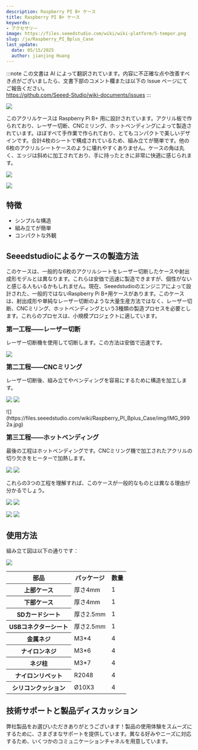 ```yaml
---
description: Raspberry PI B+ ケース
title: Raspberry PI B+ ケース
keywords:
- アクセサリー
image: https://files.seeedstudio.com/wiki/wiki-platform/S-tempor.png
slug: /ja/Raspberry_PI_Bplus_Case
last_update:
  date: 05/15/2025
  author: jianjing Huang
---
```

:::note
この文書は AI によって翻訳されています。内容に不正確な点や改善すべき点がございましたら、文書下部のコメント欄または以下の Issue ページにてご報告ください。  
https://github.com/Seeed-Studio/wiki-documents/issues
:::

<!-- ---
name: Raspberry PI B+ ケース
category: MakerPro
bzurl: https://www.seeedstudio.com/Rasbperry-Pi-Model-B-Case-p-2147.html
oldwikiname:  Raspberry PI B+ ケース
prodimagename:
surveyurl: https://www.research.net/r/Raspberry_PI_Bplus_Case
sku:  114990084 -->

![](https://files.seeedstudio.com/wiki/Raspberry_PI_Bplus_Case/img/IMG_9955b.jpg)

このアクリルケースは Raspberry Pi B+ 用に設計されています。アクリル板で作られており、レーザー切断、CNCミリング、ホットベンディングによって製造されています。ほぼすべて手作業で作られており、とてもコンパクトで美しいデザインです。合計4枚のシートで構成されているため、組み立てが簡単です。他の6枚のアクリルシートケースのように壊れやすくありません。ケースの角は丸く、エッジは斜めに加工されており、手に持ったときに非常に快適に感じられます。

![](https://files.seeedstudio.com/wiki/Raspberry_PI_Bplus_Case/img/IMG_9852.jpg)

[![](https://files.seeedstudio.com/wiki/Seeed-WiKi/docs/images/300px-Get_One_Now_Banner-ragular.png)](https://www.seeedstudio.com/depot/Rasbperry-Pi-Model-B-Case-p-2147.html)

## 特徴

* シンプルな構造
* 組み立てが簡単
* コンパクトな外観

## Seeedstudioによるケースの製造方法

このケースは、一般的な6枚のアクリルシートをレーザー切断したケースや射出成形モデルとは異なります。これらは安価で迅速に製造できますが、個性がないと感じる人もいるかもしれません。現在、Seeedstudioのエンジニアによって設計された、一般的ではないRaspberry Pi B+用ケースがあります。このケースは、射出成形や単純なレーザー切断のような大量生産方法ではなく、レーザー切断、CNCミリング、ホットベンディングという3種類の製造プロセスを必要とします。これらのプロセスは、小規模プロジェクトに適しています。

**<big>第一工程——レーザー切断</big>**

レーザー切断機を使用して切断します。この方法は安価で迅速です。

![](https://files.seeedstudio.com/wiki/Raspberry_PI_Bplus_Case/img/20141014201602.jpg)

**<big>第二工程——CNCミリング</big>**

レーザー切断後、組み立てやベンディングを容易にするために構造を加工します。

![](https://files.seeedstudio.com/wiki/Raspberry_PI_Bplus_Case/img/20141014204954.jpg)
![](https://files.seeedstudio.com/wiki/Raspberry_PI_Bplus_Case/img/20141014205015.jpg)

<div class="center"><div class="floatnone">![](https://files.seeedstudio.com/wiki/Raspberry_PI_Bplus_Case/img/IMG_9992a.jpg)</div></div>

**<big>第三工程——ホットベンディング</big>**

最後の工程はホットベンディングです。CNCミリング機で加工されたアクリルの切り欠きをヒーターで加熱します。

![](https://files.seeedstudio.com/wiki/Raspberry_PI_Bplus_Case/img/20141014213212.jpg)
![](https://files.seeedstudio.com/wiki/Raspberry_PI_Bplus_Case/img/20141014213752.jpg)

これらの3つの工程を理解すれば、このケースが一般的なものとは異なる理由が分かるでしょう。

![](https://files.seeedstudio.com/wiki/Raspberry_PI_Bplus_Case/img/IMG_9951a.jpg)
![](https://files.seeedstudio.com/wiki/Raspberry_PI_Bplus_Case/img/IMG_9974.JPG)

![](https://files.seeedstudio.com/wiki/Raspberry_PI_Bplus_Case/img/IMG_9980a.jpg)
![](https://files.seeedstudio.com/wiki/Raspberry_PI_Bplus_Case/img/IMG_9975a.jpg)

## 使用方法

組み立て図は以下の通りです：

![](https://files.seeedstudio.com/wiki/Raspberry_PI_Bplus_Case/img/20141016191832.jpg)

<table cellspacing="0" width="80%">
<tr>
<th scope="col">部品</th>
<th scope="col">パッケージ</th>
<th scope="col">数量</th>
</tr>
<tr>
<th scope="row">上部ケース</th>
<td>厚さ4mm</td>
<td>1</td>
</tr>
<tr>
<th scope="row">下部ケース</th>
<td>厚さ4mm</td>
<td>1</td>
</tr>
<tr>
<th scope="row">SDカードシート</th>
<td>厚さ2.5mm</td>
<td>1</td>
</tr>
<tr>
<th scope="row">USBコネクターシート</th>
<td>厚さ2.5mm</td>
<td>1</td>
</tr>
<tr>
<th scope="row">金属ネジ</th>
<td>M3*4</td>
<td>4</td>
</tr>
<tr>
<th scope="row">ナイロンネジ</th>
<td>M3*6</td>
<td>4</td>
</tr>
<tr>
<th scope="row">ネジ柱</th>
<td>M3*7</td>
<td>4</td>
</tr>
<tr>
<th scope="row">ナイロンリベット</th>
<td>R2048</td>
<td>4</td>
</tr>
<tr>
<th scope="row">シリコンクッション</th>
<td>Ø10X3</td>
<td>4</td>
</tr>
</table>

## 技術サポートと製品ディスカッション

弊社製品をお選びいただきありがとうございます！製品の使用体験をスムーズにするために、さまざまなサポートを提供しています。異なる好みやニーズに対応するため、いくつかのコミュニケーションチャネルを用意しています。

<div class="button_tech_support_container">
<a href="https://forum.seeedstudio.com/" class="button_forum"></a> 
<a href="https://www.seeedstudio.com/contacts" class="button_email"></a>
</div>

<div class="button_tech_support_container">
<a href="https://discord.gg/eWkprNDMU7" class="button_discord"></a> 
<a href="https://github.com/Seeed-Studio/wiki-documents/discussions/69" class="button_discussion"></a>
</div>